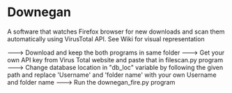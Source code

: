 # Downegan
A software that watches Firefox browser for new downloads and scan them automatically using VirusTotal API. See Wiki for visual representation


---> Download and keep the both programs in same folder 
---> Get your own API key from Virus Total website and paste that in filescan.py program
---> Change database location in 
              "db_loc" variable by following the given path and replace 'Username' and 'folder name' with your own Username and folder name
---> Run the downegan_fire.py program
